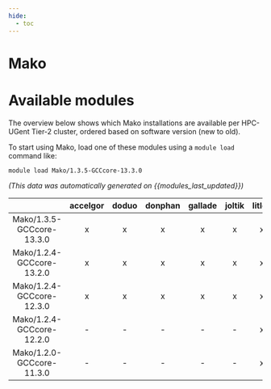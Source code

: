 ```yaml
---
hide:
  - toc
---
```


Mako
====

# Available modules


The overview below shows which Mako installations are available per HPC-UGent Tier-2 cluster, ordered based on software version (new to old).

To start using Mako, load one of these modules using a `module load` command like:

```shell
module load Mako/1.3.5-GCCcore-13.3.0
```

*(This data was automatically generated on {{modules_last_updated}})*  

| |accelgor|doduo|donphan|gallade|joltik|litleo|shinx|
| :---: | :---: | :---: | :---: | :---: | :---: | :---: | :---: |
|Mako/1.3.5-GCCcore-13.3.0|x|x|x|x|x|x|x|
|Mako/1.2.4-GCCcore-13.2.0|x|x|x|x|x|x|x|
|Mako/1.2.4-GCCcore-12.3.0|x|x|x|x|x|x|x|
|Mako/1.2.4-GCCcore-12.2.0|-|-|-|-|-|x|x|
|Mako/1.2.0-GCCcore-11.3.0|-|-|-|-|-|x|x|
